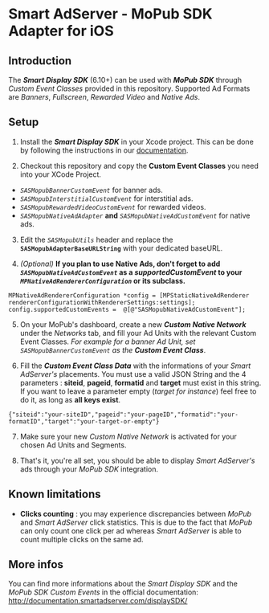 Smart AdServer - MoPub SDK Adapter for iOS
==============================================

Introduction
------------

The **_Smart Display SDK_** (6.10+) can be used with **_MoPub SDK_** through _Custom Event Classes_ provided in this repository.
Supported Ad Formats are _Banners_, _Fullscreen_, _Rewarded Video_ and _Native Ads_.


Setup
-----

1) Install the **_Smart Display SDK_** in your Xcode project. This can be done by following the instructions in our [documentation](http://help.smartadserver.com/iOS/V6.10/#IntegrationGuides/Installation.htm%3FTocPath%3DGetting%20started%7C_____1).

2) Checkout this repository and copy the **Custom Event Classes** you need into your XCode Project.
  * _`SASMopubBannerCustomEvent`_ for banner ads.
  * _`SASMopubInterstitialCustomEvent`_ for interstitial ads.
  * _`SASMopubRewardedVideoCustomEvent`_ for rewarded videos.
  * _`SASMopubNativeAdAdapter`_ **and** _`SASMopubNativeAdCustomEvent`_ for native ads.

3) Edit the _`SASMopubUtils`_ header and replace the **`SASMopubAdapterBaseURLString`** with your dedicated baseURL.

4) _(Optional)_ **If you plan to use Native Ads, don't forget to add _`SASMopubNativeAdCustomEvent`_ as a _supportedCustomEvent_ to your _`MPNativeAdRendererConfiguration`_ or its subclass.**
  ```
  MPNativeAdRendererConfiguration *config = [MPStaticNativeAdRenderer rendererConfigurationWithRendererSettings:settings];
  config.supportedCustomEvents =  @[@"SASMopubNativeAdCustomEvent"];
  ```

5) On your MoPub's dashboard, create a new ***Custom Native Network*** under the _Networks_ tab, and fill your Ad Units with the relevant Custom Event Classes. _For example for a banner Ad Unit, set `SASMopubBannerCustomEvent` as the **Custom Event Class**_.

6) Fill the _**Custom Event Class Data**_ with the informations of your _Smart AdServer's_ placements. You must use a valid JSON String and the 4 parameters : **siteid**, **pageid**, **formatid** and **target** must exist in this string. If you want to leave a parameter empty (_target for instance_) feel free to do it, as long as **all keys exist**.
  ```
  {"siteid":"your-siteID","pageid":"your-pageID","formatid":"your-formatID","target":"your-target-or-empty"}
  ```

7) Make sure your new _Custom Native Network_ is activated for your chosen Ad Units and Segments.

8) That's it, you're all set, you should be able to display _Smart AdServer's_ ads through your _MoPub SDK_ integration.


Known limitations
-----------------

- **Clicks counting** : you may experience discrepancies between _MoPub_ and _Smart AdServer_ click statistics. This is due to the fact that _MoPub_ can only count one click per ad whereas _Smart AdServer_ is able to count multiple clicks on the same ad.


More infos
----------

You can find more informations about the _Smart Display SDK_ and the _MoPub SDK Custom Events_ in the official documentation: http://documentation.smartadserver.com/displaySDK/

